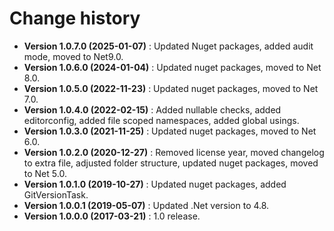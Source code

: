 # Change history

* **Version 1.0.7.0 (2025-01-07)** : Updated Nuget packages, added audit mode, moved to Net9.0.
* **Version 1.0.6.0 (2024-01-04)** : Updated nuget packages, moved to Net 8.0.
* **Version 1.0.5.0 (2022-11-23)** : Updated nuget packages, moved to Net 7.0.
* **Version 1.0.4.0 (2022-02-15)** : Added nullable checks, added editorconfig, added file scoped namespaces, added global usings.
* **Version 1.0.3.0 (2021-11-25)** : Updated nuget packages, moved to Net 6.0.
* **Version 1.0.2.0 (2020-12-27)** : Removed license year, moved changelog to extra file, adjusted folder structure, updated nuget packages, moved to Net 5.0.
* **Version 1.0.1.0 (2019-10-27)** : Updated nuget packages, added GitVersionTask.
* **Version 1.0.0.1 (2019-05-07)** : Updated .Net version to 4.8.
* **Version 1.0.0.0 (2017-03-21)** : 1.0 release.